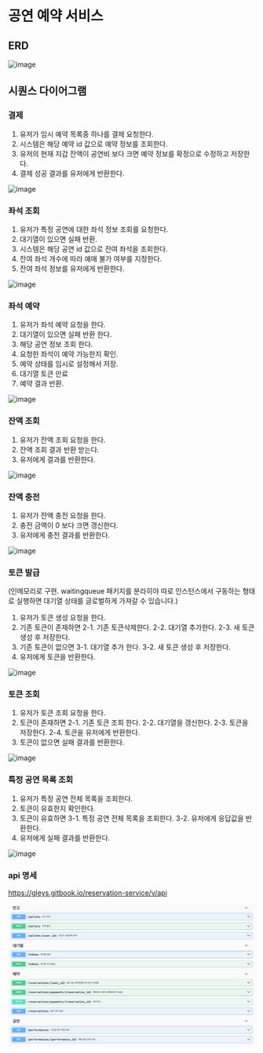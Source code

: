 # 공연 예약 서비스

## ERD
![image](https://github.com/gleys/performance_reservation_service/assets/26499296/c2a21bd2-8eff-4c19-bc69-0139dfcce20c)

## 시퀀스 다이어그램

### 결제
1. 유저가 임시 예약 목록중 하나를 결제 요청한다.
2. 시스템은 해당 예약 id 값으로 예약 정보를 조회한다.
3. 유저의 현재 지갑 잔액이 공연비 보다 크면 예약 정보를 확정으로 수정하고 저장한다.
4. 결제 성공 결과를 유저에게 반환한다.

![image](https://github.com/gleys/performance_reservation_service/assets/26499296/9c329cc3-4caf-49f2-9b27-3dc276105910)

### 좌석 조회
1. 유저가 특정 공연에 대한 좌석 정보 조회를 요청한다.
2. 대기열이 있으면 실패 반환.
3. 시스템은 해당 공연 id 값으로 잔여 좌석을 조회한다.
4. 잔여 좌석 개수에 따라 예매 불가 여부를 지정한다.
5. 잔여 좌석 정보를 유저에게 반환한다.

![image](https://github.com/gleys/performance_reservation_service/assets/26499296/dd64a856-c1af-40f0-aaf1-556916e0ca24)

### 좌석 예약
1. 유저가 좌석 예약 요청을 한다.
2. 대기열이 있으면 실패 반환 한다.
3. 해당 공연 정보 조회 한다.
4. 요청한 좌석이 예약 가능한지 확인.
5. 예약 상태를 임시로 설정해서 저장.
6. 대기열 토큰 만료
7. 예약 결과 반환.

![image](https://github.com/gleys/performance_reservation_service/assets/26499296/fbf7e400-0b37-466c-9909-d221ea695bf7)

### 잔액 조회
1. 유저가 잔액 조회 요청을 한다.
2. 잔액 조회 결과 반환 받는다.
3. 유저에게 결과를 반환한다.

![image](https://github.com/gleys/performance_reservation_service/assets/26499296/044fa309-4d7e-40ac-bdf1-0874093f956a)

### 잔액 충전
1. 유저가 잔액 충전 요청을 한다.
2. 충전 금액이 0 보다 크면 갱신한다.
3. 유저에게 충전 결과를 반환한다.

![image](https://github.com/gleys/performance_reservation_service/assets/26499296/18bf618f-7808-4a50-b106-381c712caba1)

### 토큰 발급
(인메모리로 구현. waitingqueue 패키지를 분라히야 따로 인스턴스에서 구동하는 형태로 실행하면 대기열 상태를 글로벌하게 가져갈 수 있습니다.)
1. 유저가 토큰 생성 요청을 한다.
2. 기존 토큰이 존재하면
      2-1. 기존 토큰삭제한다.
      2-2. 대기열 추가한다.
      2-3. 새 토큰 생성 후 저장한다.
3. 기존 토큰이 없으면
      3-1. 대기열 추가 한다.
      3-2. 새 토큰 생성 후 저장한다.
4. 유저에게 토큰을 반환한다.

![image](https://github.com/gleys/performance_reservation_service/assets/26499296/09487e22-ea9d-4570-ac51-ed93a0e75608)

### 토큰 조회
1. 유저가 토큰 조회 요청을 한다.
2. 토큰이 존재하면
   2-1. 기존 토큰 조회 한다.
   2-2. 대기열을 갱신한다.
   2-3. 토큰을 저장한다.
   2-4. 토큰을 유저에게 반환한다.
3. 토큰이 없으면 실패 결과를 반환한다.

![image](https://github.com/gleys/performance_reservation_service/assets/26499296/25a5d6b6-999a-41e5-a3fe-b7d850f5208f)

### 특정 공연 목록 조회
1. 유저가 특정 공연 전체 목록을 조회한다.
2. 토큰이 유효한지 확인한다.
3. 토큰이 유효하면
   3-1. 특정 공연 전체 목록을 조회한다.
   3-2. 유저에게 응답값을 반환한다.
4. 유저에게 실패 결과를 반환한다.

![image](https://github.com/gleys/performance_reservation_service/assets/26499296/c40208bf-f26e-4f82-9cae-fef9120cd0bf)

### api 명세
https://gleys.gitbook.io/reservation-service/v/api

![img_1.png](img_1.png)
